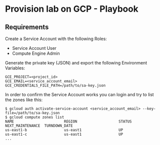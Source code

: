 # Provision lab on GCP - Playbook

## Requirements

Create a Service Account with the following Roles:
* Service Account User
* Compute Engine Admin

Generate the private key (JSON) and export the following Environment Variables:

```
GCE_PROJECT=<project_id>
GCE_EMAIL=<service_account_email>
GCE_CREDENTIALS_FILE_PATH=/path/to/sa-key.json
```

In order to confirm the Service Account works you can login and try to list the zones like this:
```
$ gcloud auth activate-service-account <service_account_email> --key-file=/path/to/sa-key.json
$ gcloud compute zones list
NAME                       REGION                   STATUS  NEXT_MAINTENANCE  TURNDOWN_DATE
us-east1-b                 us-east1                 UP
us-east1-c                 us-east1                 UP
...
```
